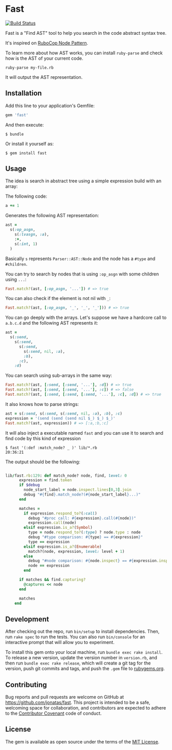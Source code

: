 # Fast

[![Build Status](https://travis-ci.org/jonatas/fast.svg?branch=master)](https://travis-ci.org/jonatas/fast)

Fast is a "Find AST" tool to help you search in the code abstract syntax tree.

It's inspired on [RuboCop Node Pattern](https://github.com/bbatsov/rubocop/blob/master/lib/rubocop/node_pattern.rb).

To learn more about how AST works, you can install `ruby-parse` and check how is the AST of
your current code.

`ruby-parse my-file.rb`

It will output the AST representation.

## Installation

Add this line to your application's Gemfile:

```ruby
gem 'fast'
```

And then execute:

    $ bundle

Or install it yourself as:

    $ gem install fast

## Usage

The idea is search in abstract tree using a simple expression build with an array:

The following code:

```ruby
a += 1
```

Generates the following AST representation:

```ruby
ast =
  s(:op_asgn,
    s(:lvasgn, :a),
    :+,
    s(:int, 1)
  )
```

Basically `s` represents `Parser::AST::Node` and the node has a `#type` and `#children`.

You can try to search by nodes that is using `:op_asgn` with some children using `...`:

```ruby
Fast.match?(ast, [:op_asgn, '...']) # => true
```

You can also check if the element is not nil with `_`:

```ruby
Fast.match?(ast, [:op_asgn, '_', '_', '_'])) # => true
```

You can go deeply with the arrays. Let's suppose we have a hardcore call to
`a.b.c.d` and the following AST represents it:

```ruby
ast =
  s(:send,
    s(:send,
      s(:send,
        s(:send, nil, :a),
        :b),
      :c),
    :d)
```

You can search using sub-arrays in the same way:

```ruby
Fast.match?(ast, [:send, [:send, '...'], :d]) # => true
Fast.match?(ast, [:send, [:send, '...'], :c]) # => false
Fast.match?(ast, [:send, [:send, [:send, '...'], :c], :d]) # => true
```

It also knows how to parse strings:

```ruby
ast = s(:send, s(:send, s(:send, nil, :a), :b), :c)
expression = '(send (send (send nil $_) $_) $_)'
Fast.match?(ast, expression)) # => [:a,:b,:c]
```

It will also inject a executable named `fast` and you can use it to search and
find code by this kind of expression
```
$ fast '(:def :match_node? _ )' lib/*.rb                                                                                                              20:36:21
```

The output should be the following:

```ruby

lib/fast.rb:129: def match_node? node, find, level: 0
      expression = find.token
      if $debug
        node_start_label = node.inspect.lines[0,3].join
        debug "#{find}.match_node?(#{node_start_label}...)"
      end

      matches =
        if expression.respond_to?(:call)
          debug "#proc call: #{expression}.call(#{node})"
          expression.call(node)
        elsif expression.is_a?(Symbol)
          type = node.respond_to?(:type) ? node.type : node
          debug "#type comparison: #{type} == #{expression}"
          type == expression
        elsif expression.is_a?(Enumerable)
          match?(node, expression, level: level + 1)
        else
          debug "#node comparison: #{node.inspect} == #{expression.inspect}"
          node == expression
        end

      if matches && find.capturing?
        @captures << node
      end

      matches
    end
 ```

## Development

After checking out the repo, run `bin/setup` to install dependencies. Then, run `rake spec` to run the tests. You can also run `bin/console` for an interactive prompt that will allow you to experiment.

To install this gem onto your local machine, run `bundle exec rake install`. To release a new version, update the version number in `version.rb`, and then run `bundle exec rake release`, which will create a git tag for the version, push git commits and tags, and push the `.gem` file to [rubygems.org](https://rubygems.org).

## Contributing

Bug reports and pull requests are welcome on GitHub at https://github.com/jonatas/fast. This project is intended to be a safe, welcoming space for collaboration, and contributors are expected to adhere to the [Contributor Covenant](http://contributor-covenant.org) code of conduct.


## License

The gem is available as open source under the terms of the [MIT License](http://opensource.org/licenses/MIT).

